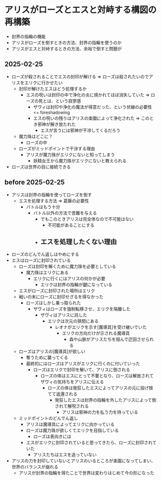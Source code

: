 # アリスがローズとエスと対峙する構図の再構築
- 封界の指輪の機能
- アリスがローズを倒すときの方法、封界の指輪を使うのか
- アリスがエスと対峙するときの方法、余裕で倒すと問題が

## 2025-02-25
- ローズが殺されることでエスの封印が解ける => ローズは殺されたいのでアリスをエリクに行かせたい
  - 封印が解けたエスはどう処理するか
    - エスの呪いは封印の中で浄化の炎に焼かれてほぼ消失していた => ローズの死とは、という寂寥感
      - ザヴィは封印や浄化の魔法が得意だった、という伏線の必要性 <= foreshadowing
      - エスの呪いの残りはアリスの楽園によって浄化された => このとき邪神が解き放たれた
        - エスが言うには邪神が干渉してくるだろう
  - 魔力珠はどこに？
    - ローズの中
  - ローズがミッドポイントで干渉する理由
    - アリスが魔力珠がエリクにないと知ってしまう
      - 妖精女王から魔力珠がエリクにないと教えられる
- ローズは世界の目に接続できる

## before 2025-02-25
- アリスは封界の指輪を使ってローズを倒す
  - エスを処理する方法 => 葛藤の必要性
    - バトルはもう十分
      - バトル以外の方法で苦難を与える
        - でもこのときアリスは完全体なので不可能はない
          - 不可能があることにする
        - エスを処理したくない理由
          - 
- ローズのどんでん返しはやめにする
- エスはローズに封印されている
  - ローズは封印を解くために魔力珠を必要としている
    - 魔力珠はエリクにある
      - エリクに行くにはアリスの何かが必要
        - エリクは封界の指輪が鍵になっている
  - エスがローズに封印された場所はエリク
  - 戦いの末にローズに封印せざるを得なかった
    - ローズはしかし乗っ取られた
      - ザヴィはローズを強制転移させ、エリクを隔離した
        - ザヴィはアリスに託した
          - エリクは次元の狭間にある
            - レオナがエリクを示す[魔導具]を受け継いでいた
              - エリクの方向だけが示される魔導具
                - 森や山脈がアリスたちを阻んで迂回させられる
  - ローズはアリスの[魔導具]が欲しい
    - 奪うために襲ってくる
    - 最終的にはローズはアリスがエリクに行くのに付いていった
      - ローズはエリクで封印を解いて、アリスに倒される
        - ローズの体はエスにとって不要となり、ローズは解放されてザヴィの気持ちをアリスに伝える
          - ローズの体は発狂したエスによってアリスの元に投げ捨てて返還される
            - 発狂したエスは封界の指輪を外したアリスによって倒されて解呪される
              - アリスは邪神の力を払う力を持っている
  - ミッドポイントのどんでん返し
    - アリスは魔導具によってエリクに向かっている
    - ローズは魔力珠が欲しくてエリクを目指している
      - ローズは表向きには
    - エスがエリクに封印されていると思ってきたら、ローズに封印されていた
      - アリスたちはエスを追っていない
- アリスの力を封印していないとアリスのいるところが楽園になってしまい、世界のバランスが崩れる
  - アリスが封界の指輪を得たことで世界は変わりはじめて今の形になった
